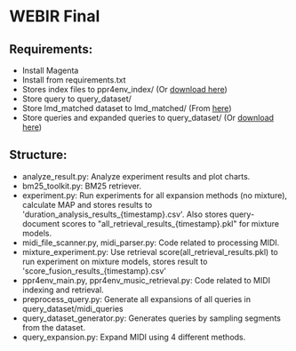 # WEBIR Final

## Requirements:
* Install Magenta
* Install from requirements.txt
* Stores index files to ppr4env_index/ (Or [download here](https://drive.google.com/file/d/1lhJUTOcCuqM8UBSyr9coFTTl-xAcHMNI/view?fbclid=IwY2xjawKv4yFleHRuA2FlbQIxMABicmlkETF0ekI5VVhyY3VVZ1dBTWtDAR4B5sAlqB0BivRZvBawoy3TfNPKVFcWrt_qR54VndRCuVj0ohILGAiWXleFvg_aem_sQvaME05fxmz9QChgyQgnQ))
* Store query to query_dataset/
* Store lmd_matched dataset to lmd_matched/ (From [here](https://colinraffel.com/projects/lmd/))
* Store queries and expanded queries to query_dataset/ (Or [download here](https://drive.google.com/file/d/1BSNNtcqJzDYBTT8PCmIkfBm8QbVE0O9f/viewfbclid=IwY2xjawKv44hleHRuA2FlbQIxMABicmlkETF0ekI5VVhyY3VVZ1dBTWtDAR6r_Ubl043S9EYjR4V3Inwy5uaG9ZQAvMCtha8gq2aoSZZkO8emEnEG85xRuA_aem_wqbvHqre_y6Y2GyeTqS3Bg))

## Structure:
* analyze_result.py: Analyze experiment results and plot charts.
* bm25_toolkit.py: BM25 retriever.
* experiment.py: Run experiments for all expansion methods (no mixture), calculate MAP and stores results to 'duration_analysis_results_{timestamp}.csv'. Also stores query-document scores to "all_retrieval_results_{timestamp}.pkl" for mixture models.
* midi_file_scanner.py, midi_parser.py: Code related to processing MIDI.
* mixture_experiment.py: Use retrieval score(all_retrieval_results.pkl) to run experiment on mixture models, stores result to 'score_fusion_results_{timestamp}.csv'
* ppr4env_main.py, ppr4env_music_retrieval.py: Code related to MIDI indexing and retrieval.
* preprocess_query.py: Generate all expansions of all queries in query_dataset/midi_queries
* query_dataset_generator.py: Generates queries by sampling segments from the dataset.
* query_expansion.py: Expand MIDI using 4 different methods.
